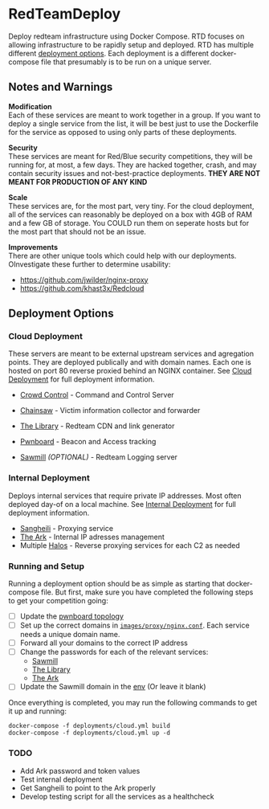 # RedTeamDeploy
Deploy redteam infrastructure using Docker Compose. RTD focuses on allowing infrastructure to be rapidly setup and deployed.
RTD has multiple different [deployment options](#Deployment-Options). Each deployment is a different docker-compose file that presumably is to be run on a unique server.


## Notes and Warnings
__Modification__  
Each of these services are meant to work together in a group. If you want to deploy a single service from the list, it will be best just to use the Dockerfile for the service as opposed to using only parts of these deployments.

__Security__  
These services are meant for Red/Blue security competitions, they will be running for, at most, a few days. They are hacked together, crash, and may contain security issues and not-best-practice deployments. __THEY ARE NOT MEANT FOR PRODUCTION OF ANY KIND__

__Scale__  
These services are, for the most part, very tiny. For the cloud deployment, all of the services can reasonably be deployed on a box with 4GB of RAM and a few GB of storage. You COULD run them on seperate hosts but for the most part that should not be an issue.

__Improvements__  
There are other unique tools which could help with our deployments. OInvestigate these further to determine usability:
- https://github.com/jwilder/nginx-proxy
- https://github.com/khast3x/Redcloud

## Deployment Options

### Cloud Deployment
These servers are meant to be external upstream services and agregation points. They are deployed publically and with domain names. Each one is hosted on port 80 reverse proxied behind an NGINX container. See [Cloud Deployment](docs/cloud.md) for full deployment information.

- [Crowd Control](https://github.com/degenerat3/crowdcontrol) - Command and Control Server
- [Chainsaw](https://github.com/degenerat3/chainsaw) - Victim information collector and forwarder
- [The Library](https://github.com/RITRedteam/TheLibrary) - Redteam CDN and link generator
- [Pwnboard](https://github.com/micahjmartin/pwnboard) - Beacon and Access tracking

- [Sawmill](https://github.com/RITRedteam/Sawmill) _(OPTIONAL)_ - Redteam Logging server


### Internal Deployment
Deploys internal services that require private IP addresses. Most often deployed day-of on a local machine. See [Internal Deployment](docs/internal.md) for full deployment information.

- [Sangheili](https://github.com/ritredteam/sangheili) - Proxying service
- [The Ark](https://github.com/RITRedteam/TheArk) - Internal IP adresses management
- Multiple [Halos](https://github.com/ritredteam/TheArkHalo) - Reverse proxying services for each C2 as needed


### Running and Setup
Running a deployment option should be as simple as starting that docker-compose file. But first, make sure you have completed the following steps to get your competition going:
- [ ] Update the [pwnboard topology](deployments/images/pwnboard/README.md)
- [ ] Set up the correct domains in [`images/proxy/nginx.conf`](deployments/images/proxy/nginx.conf). Each service needs a unique domain name.
- [ ] Forward all your domains to the correct IP address
- [ ] Change the passwords for each of the relevant services:
    - [Sawmill](deployments/images/proxy/README.md)
    - [The Library](.env)
    - [The Ark](.env)
- [ ] Update the Sawmill domain in the [env](.env) (Or leave it blank)

Once everything is completed, you may run the following commands to get it up and running:
```
docker-compose -f deployments/cloud.yml build
docker-compose -f deployments/cloud.yml up -d
```



### TODO
* Add Ark password and token values
* Test internal deployment
* Get Sangheili to point to the Ark properly
* Develop testing script for all the services as a healthcheck


